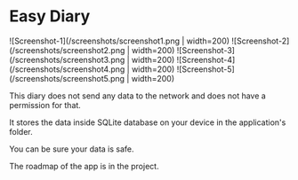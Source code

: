 # Easy Diary

![Screenshot-1](/screenshots/screenshot1.png | width=200)
![Screenshot-2](/screenshots/screenshot2.png | width=200)
![Screenshot-3](/screenshots/screenshot3.png | width=200)
![Screenshot-4](/screenshots/screenshot4.png | width=200)
![Screenshot-5](/screenshots/screenshot5.png | width=200)

This diary does not send any data to the network and does not have a permission for that.

It stores the data inside SQLite database on your device in the application's folder.

You can be sure your data is safe.

The roadmap of the app is in the project.